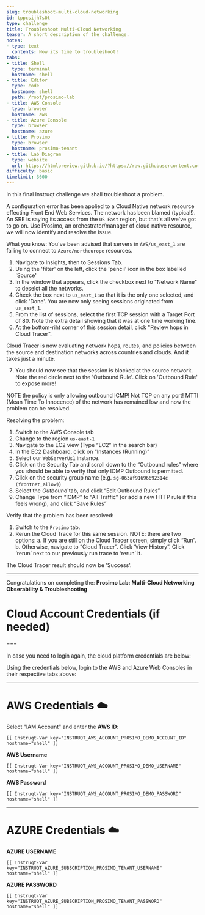 ```yaml
---
slug: troubleshoot-multi-cloud-networking
id: tppcsijh7s0t
type: challenge
title: Troubleshoot Multi-Cloud Networking
teaser: A short description of the challenge.
notes:
- type: text
  contents: Now its time to troubleshoot!
tabs:
- title: Shell
  type: terminal
  hostname: shell
- title: Editor
  type: code
  hostname: shell
  path: /root/prosimo-lab
- title: AWS Console
  type: browser
  hostname: aws
- title: Azure Console
  type: browser
  hostname: azure
- title: Prosimo
  type: browser
  hostname: prosimo-tenant
- title: Lab Diagram
  type: website
  url: https://htmlpreview.github.io/?https://raw.githubusercontent.com/prosimo-io/ProsimoLabs/main/instruqt-tracks/prosimo-lab-observe/assets/images/Prosimo_Lab_Architecture.html
difficulty: basic
timelimit: 3600
---
```


In this final Instruqt challenge we shall troubleshoot a problem.

A configuration error has been applied to a Cloud Native network resource effecting Front End Web Services. The network has been blamed (typical!). An SRE is saying its access from the `US East` region, but that's all we've got to go on. Use Prosimo, an orchestrator/manager of cloud native resource, we will now identify and resolve the issue.

What you know: You've been advised that servers in `AWS/us_east_1` are failing to connect to `Azure/northeurope` resources.

1) Navigate to Insights, then to Sessions Tab.
2) Using the 'filter' on the left, click the 'pencil' icon in the box labelled 'Source'
3) In the window that appears, click the checkbox next to "Network Name" to deselct all the networks.
4) Check the box next to `us_east_1` so that it is the only one selected, and click 'Done'. You are now only seeing sessions originated from `us_east_1`.
5) From the list of sessions, select the first TCP session with a Target Port of 80. Note the extra detail showing that it was at one time working fine.
6) At the bottom-riht corner of this session detail, click "Review hops in Cloud Tracer".

Cloud Tracer is now evaluating network hops, routes, and policies between the source and destination networks across countries and clouds. And it takes just a minute.

7) You should now see that the session is blocked at the source network. Note the red circle next to the 'Outbound Rule'. Click on 'Outbound Rule' to expose more!

NOTE the policy is only allowing outbound ICMP! Not TCP on any port! MTTI (Mean Time To Innocence) of the network has remained low and now the problem can be resolved.

Resolving the problem:

1) Switch to the AWS Console tab
2) Change to the region `us-east-1`
3) Navigate to the EC2 view (Type “EC2” in the search bar)
4) In the EC2 Dashboard, click on “Instances (Running)”
5) Select our `WebServerUs1` instance.
6) Click on the Security Tab and scroll down to the “Outbound rules” where you should be able to verify that only ICMP Outbound is permitted.
7) Click on the security group name (e.g. `sg-063af91696692314c (frontnet_allow)`)
8) Select the *Outbound* tab, and click “Edit Outbound Rules”
9) Change Type from “ICMP” to “All Traffic” (or add a new HTTP rule if this feels wrong), and click “Save Rules”

Verify that the problem has been resolved:

1) Switch to the `Prosimo` tab.
2) Rerun the Cloud Trace for this same session.
    NOTE: there are two options:
    a. If you are still on the Cloud Tracer screen, simply click “Run”.
    b. Otherwise, navigate to “Cloud Tracer”. Click ‘View History”. Click ‘rerun’ next to our previously run trace to ‘rerun’ it.

The Cloud Tracer result should now be 'Success'.

---

Congratulations on completing the: **Prosimo Lab: Multi-Cloud Networking Obserability & Troubleshooting**


# Cloud Account Credentials (if needed)
===

In case you need to login again, the cloud platform credentials are below:

Using the credentials below, login to the AWS and Azure Web Consoles in their respective tabs above:

---
# AWS Credentials ☁️

Select "IAM Account" and enter the **AWS ID**:
```
[[ Instruqt-Var key="INSTRUQT_AWS_ACCOUNT_PROSIMO_DEMO_ACCOUNT_ID" hostname="shell" ]]
```

**AWS Username**
```
[[ Instruqt-Var key="INSTRUQT_AWS_ACCOUNT_PROSIMO_DEMO_USERNAME" hostname="shell" ]]
```

**AWS Password**
```
[[ Instruqt-Var key="INSTRUQT_AWS_ACCOUNT_PROSIMO_DEMO_PASSWORD" hostname="shell" ]]
```

---

# AZURE Credentials ☁️

**AZURE USERNAME**
```
[[ Instruqt-Var key="INSTRUQT_AZURE_SUBSCRIPTION_PROSIMO_TENANT_USERNAME" hostname="shell" ]]
```

**AZURE PASSWORD**
```
[[ Instruqt-Var key="INSTRUQT_AZURE_SUBSCRIPTION_PROSIMO_TENANT_PASSWORD" hostname="shell" ]]
```


